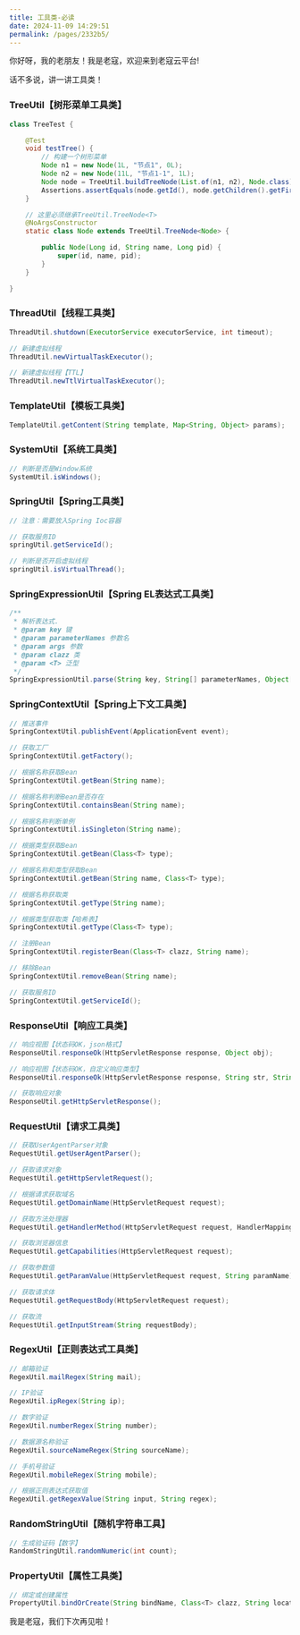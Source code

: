 ```yaml
---
title: 工具类-必读
date: 2024-11-09 14:29:51
permalink: /pages/2332b5/
---
```


你好呀，我的老朋友！我是老寇，欢迎来到老寇云平台!

话不多说，讲一讲工具类！

### TreeUtil【树形菜单工具类】

```java
class TreeTest {

	@Test
	void testTree() {
		// 构建一个树形菜单
		Node n1 = new Node(1L, "节点1", 0L);
		Node n2 = new Node(11L, "节点1-1", 1L);
		Node node = TreeUtil.buildTreeNode(List.of(n1, n2), Node.class);
		Assertions.assertEquals(node.getId(), node.getChildren().getFirst().getPid());
	}

	// 这里必须继承TreeUtil.TreeNode<T>
	@NoArgsConstructor
	static class Node extends TreeUtil.TreeNode<Node> {

		public Node(Long id, String name, Long pid) {
			super(id, name, pid);
		}
	}

}
```

### ThreadUtil【线程工具类】

```java
ThreadUtil.shutdown(ExecutorService executorService, int timeout);

// 新建虚拟线程
ThreadUtil.newVirtualTaskExecutor();

// 新建虚拟线程【TTL】
ThreadUtil.newTtlVirtualTaskExecutor();
```

### TemplateUtil【模板工具类】

```java
TemplateUtil.getContent(String template, Map<String, Object> params);
```

### SystemUtil【系统工具类】

```java
// 判断是否是Window系统
SystemUtil.isWindows();
```

### SpringUtil【Spring工具类】

```java
// 注意：需要放入Spring Ioc容器

// 获取服务ID
springUtil.getServiceId();

// 判断是否开启虚拟线程
springUtil.isVirtualThread();
```

### SpringExpressionUtil【Spring EL表达式工具类】

```java
/**
 * 解析表达式.
 * @param key 键
 * @param parameterNames 参数名
 * @param args 参数
 * @param clazz 类
 * @param <T> 泛型
 */
SpringExpressionUtil.parse(String key, String[] parameterNames, Object[] args, Class<T> clazz);
```

### SpringContextUtil【Spring上下文工具类】

```java
// 推送事件
SpringContextUtil.publishEvent(ApplicationEvent event);

// 获取工厂
SpringContextUtil.getFactory();

// 根据名称获取Bean
SpringContextUtil.getBean(String name);

// 根据名称判断Bean是否存在
SpringContextUtil.containsBean(String name);

// 根据名称判断单例
SpringContextUtil.isSingleton(String name);

// 根据类型获取Bean
SpringContextUtil.getBean(Class<T> type);

// 根据名称和类型获取Bean
SpringContextUtil.getBean(String name, Class<T> type);

// 根据名称获取类
SpringContextUtil.getType(String name);

// 根据类型获取类【哈希表】
SpringContextUtil.getType(Class<T> type);

// 注册Bean
SpringContextUtil.registerBean(Class<T> clazz, String name);

// 移除Bean
SpringContextUtil.removeBean(String name);

// 获取服务ID
SpringContextUtil.getServiceId();
```

### ResponseUtil【响应工具类】

```java
// 响应视图【状态码OK，json格式】
ResponseUtil.responseOk(HttpServletResponse response, Object obj);

// 响应视图【状态码OK，自定义响应类型】
ResponseUtil.responseOk(HttpServletResponse response, String str, String contentType);

// 获取响应对象
ResponseUtil.getHttpServletResponse();
```

### RequestUtil【请求工具类】

```java
// 获取UserAgentParser对象
RequestUtil.getUserAgentParser();

// 获取请求对象
RequestUtil.getHttpServletRequest();

// 根据请求获取域名
RequestUtil.getDomainName(HttpServletRequest request);

// 获取方法处理器
RequestUtil.getHandlerMethod(HttpServletRequest request, HandlerMapping handlerMapping);

// 获取浏览器信息
RequestUtil.getCapabilities(HttpServletRequest request);

// 获取参数值
RequestUtil.getParamValue(HttpServletRequest request, String paramName);

// 获取请求体
RequestUtil.getRequestBody(HttpServletRequest request);

// 获取流
RequestUtil.getInputStream(String requestBody);
```

### RegexUtil【正则表达式工具类】

```java
// 邮箱验证
RegexUtil.mailRegex(String mail);

// IP验证
RegexUtil.ipRegex(String ip);

// 数字验证
RegexUtil.numberRegex(String number);

// 数据源名称验证
RegexUtil.sourceNameRegex(String sourceName);

// 手机号验证
RegexUtil.mobileRegex(String mobile);

// 根据正则表达式获取值
RegexUtil.getRegexValue(String input, String regex);
```

### RandomStringUtil【随机字符串工具】

```java
// 生成验证码【数字】
RandomStringUtil.randomNumeric(int count);
```

### PropertyUtil【属性工具类】

```java
// 绑定或创建属性
PropertyUtil.bindOrCreate(String bindName, Class<T> clazz, String location, String format);
```

我是老寇，我们下次再见啦！
